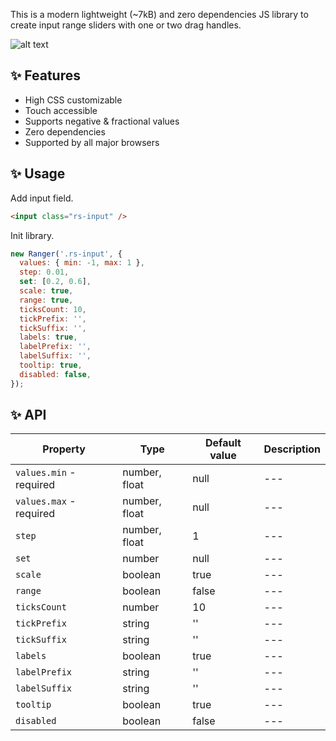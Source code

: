 This is a modern lightweight (~7kB) and zero dependencies JS library to create input range sliders with one or two drag handles.

![alt text](https://github.com/yanalexandrov1987/Ranger.js/blob/main/img.png)

## :sparkles: Features

- High CSS customizable
- Touch accessible
- Supports negative & fractional values
- Zero dependencies
- Supported by all major browsers

## :sparkles: Usage

Add input field.

```html
<input class="rs-input" />
```

Init library.

```js
new Ranger('.rs-input', {
  values: { min: -1, max: 1 },
  step: 0.01,
  set: [0.2, 0.6],
  scale: true,
  range: true,
  ticksCount: 10,
  tickPrefix: '',
  tickSuffix: '',
  labels: true,
  labelPrefix: '',
  labelSuffix: '',
  tooltip: true,
  disabled: false,
});
```

## :sparkles: API

| Property                | Type          | Default value | Description |
|-------------------------|---------------|---------------| --- |
| `values.min` - required | number, float | null          | --- |
| `values.max` - required | number, float | null          | --- |
| `step`                  | number, float | 1             | --- |
| `set`                   | number        | null          | --- |
| `scale`                 | boolean       | true          | --- |
| `range`                 | boolean       | false         | --- |
| `ticksCount`            | number        | 10            | --- |
| `tickPrefix`            | string        | ''            | --- |
| `tickSuffix`            | string        | ''            | --- |
| `labels`                | boolean       | true          | --- |
| `labelPrefix`           | string        | ''            | --- |
| `labelSuffix`           | string        | ''            | --- |
| `tooltip`               | boolean       | true          | --- |
| `disabled`              | boolean       | false         | --- |
